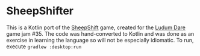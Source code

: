 # SheepShifter

This is a Kotlin port of the [SheepShift](https://github.com/BuddaT/LD35) game, created for the
[Ludum Dare](https://ldjam.com/) game jam #35. The code was hand-converted to Kotlin and was done as
 an exercise in learning the language so will not be especially idiomatic. To run, execute 
 `gradlew :desktop:run`